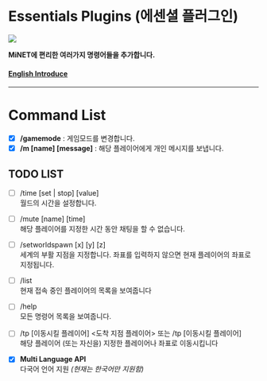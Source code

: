 Essentials Plugins (에센셜 플러그인)
========

<img src="http://i.imgur.com/fHQg8ZP.jpg" />

__MiNET에 편리한 여러가지 명령어들을 추가합니다.__

#### [English Introduce](https://github.com/PIEA/Essentials/blob/master/README.md#essentials-plugins)


----------

Command List
======
- [x] __/gamemode__ : 게임모드를 변경합니다.
- [x] __/m [name] [message]__ : 해당 플레이어에게 개인 메시지를 보냅니다.

TODO LIST
--
- [ ] /time [set | stop] [value]
<br>월드의 시간을 설정합니다.

- [ ] /mute [name] [time]
<br>해당 플레이어를 지정한 시간 동안 채팅을 할 수 없습니다.

- [ ] /setworldspawn [x] [y] [z]
<br>세계의 부활 지점을 지정합니다. 좌표를 입력하지 않으면 현재 플레이어의 좌표로 지정됩니다.

- [ ] /list
<br>현재 접속 중인 플레이어의 목록을 보여줍니다

- [ ] /help
<br>모든 명령어 목록을 보여줍니다.

- [ ] /tp [이동시킬 플레이어] <도착 지점 플레이어> 또는 /tp [이동시킬 플레이어] <x> <y> <z>
<br>해당 플레이어 (또는 자신을) 지정한 플레이어나 좌표로 이동시킵니다

- [x] __Multi Language API__
<br> 다국어 언어 지원 _(현재는 한국어만 지원함)_
